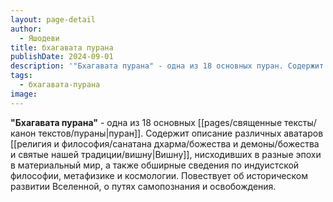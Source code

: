 ```yaml
---
layout: page-detail
author:
  - Яшодеви
title: бхагавата пурана
publishDate: 2024-09-01
description: '"Бхагавата пурана" - одна из 18 основных пуран. Содержит описание различных аватаров Вишну, нисходивших в разные эпохи в материальный мир, а также обширные сведения по индуистской философии, метафизике и космологии. Повествует об историческом развитии Вселенной, о путях самопознания и освобождения.'
tags:
  - бхагавата-пурана
image:
---
```

**"Бхагавата пурана"** - одна из 18 основных [[pages/священные тексты/канон текстов/пураны|пуран]]. Содержит описание различных аватаров [[религия и философия/санатана дхарма/божества и демоны/божества и святые нашей традиции/вишну|Вишну]], нисходивших в разные эпохи в материальный мир, а также обширные сведения по индуистской философии, метафизике и космологии. Повествует об историческом развитии Вселенной, о путях самопознания и освобождения.

